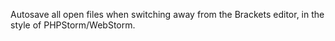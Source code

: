Autosave all open files when switching away from the Brackets editor, in the style of PHPStorm/WebStorm.
